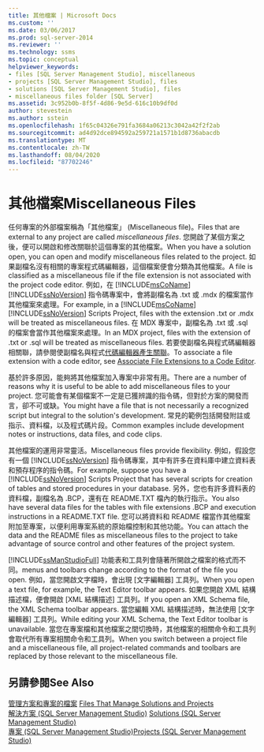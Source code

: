 ```yaml
---
title: 其他檔案 | Microsoft Docs
ms.custom: ''
ms.date: 03/06/2017
ms.prod: sql-server-2014
ms.reviewer: ''
ms.technology: ssms
ms.topic: conceptual
helpviewer_keywords:
- files [SQL Server Management Studio], miscellaneous
- projects [SQL Server Management Studio], files
- solutions [SQL Server Management Studio], files
- miscellaneous files folder [SQL Server]
ms.assetid: 3c952b0b-8f5f-4d86-9e5d-616c10b9df0d
author: stevestein
ms.author: sstein
ms.openlocfilehash: 1f65c04326e791fa3684a06213c3042a42f2f2ab
ms.sourcegitcommit: ad4d92dce894592a259721a1571b1d8736abacdb
ms.translationtype: MT
ms.contentlocale: zh-TW
ms.lasthandoff: 08/04/2020
ms.locfileid: "87702246"
---
```

# <a name="miscellaneous-files"></a><span data-ttu-id="9a438-102">其他檔案</span><span class="sxs-lookup"><span data-stu-id="9a438-102">Miscellaneous Files</span></span>
  <span data-ttu-id="9a438-103">任何專案的外部檔案稱為「其他檔案」  (Miscellaneous file)。</span><span class="sxs-lookup"><span data-stu-id="9a438-103">Files that are external to any project are called *miscellaneous files*.</span></span> <span data-ttu-id="9a438-104">您開啟了某個方案之後，便可以開啟和修改關聯於這個專案的其他檔案。</span><span class="sxs-lookup"><span data-stu-id="9a438-104">When you have a solution open, you can open and modify miscellaneous files related to the project.</span></span> <span data-ttu-id="9a438-105">如果副檔名沒有相關的專案程式碼編輯器，這個檔案便會分類為其他檔案。</span><span class="sxs-lookup"><span data-stu-id="9a438-105">A file is classified as a miscellaneous file if the file extension is not associated with the project code editor.</span></span> <span data-ttu-id="9a438-106">例如，在 [!INCLUDE[msCoName](../../includes/msconame-md.md)] [!INCLUDE[ssNoVersion](../../includes/ssnoversion-md.md)] 指令碼專案中，會將副檔名為 .txt 或 .mdx 的檔案當作其他檔案來處理。</span><span class="sxs-lookup"><span data-stu-id="9a438-106">For example, in a [!INCLUDE[msCoName](../../includes/msconame-md.md)] [!INCLUDE[ssNoVersion](../../includes/ssnoversion-md.md)] Scripts Project, files with the extension .txt or .mdx will be treated as miscellaneous files.</span></span> <span data-ttu-id="9a438-107">在 MDX 專案中，副檔名為 .txt 或 .sql 的檔案會當作其他檔案來處理。</span><span class="sxs-lookup"><span data-stu-id="9a438-107">In an MDX project, files with the extension of .txt or .sql will be treated as miscellaneous files.</span></span> <span data-ttu-id="9a438-108">若要使副檔名與程式碼編輯器相關聯，請參閱使副檔名與程式[代碼編輯器產生關聯](../../relational-databases/scripting/associate-file-extensions-to-a-code-editor.md)。</span><span class="sxs-lookup"><span data-stu-id="9a438-108">To associate a file extension with a code editor, see [Associate File Extensions to a Code Editor](../../relational-databases/scripting/associate-file-extensions-to-a-code-editor.md).</span></span>  
  
 <span data-ttu-id="9a438-109">基於許多原因，能夠將其他檔案加入專案中非常有用。</span><span class="sxs-lookup"><span data-stu-id="9a438-109">There are a number of reasons why it is useful to be able to add miscellaneous files to your project.</span></span> <span data-ttu-id="9a438-110">您可能會有某個檔案不一定是已獲辨識的指令碼，但對於方案的開發而言，卻不可或缺。</span><span class="sxs-lookup"><span data-stu-id="9a438-110">You might have a file that is not necessarily a recognized script but integral to the solution's development.</span></span> <span data-ttu-id="9a438-111">常見的範例包括開發附註或指示、資料檔，以及程式碼片段。</span><span class="sxs-lookup"><span data-stu-id="9a438-111">Common examples include development notes or instructions, data files, and code clips.</span></span>  
  
 <span data-ttu-id="9a438-112">其他檔案的運用非常靈活。</span><span class="sxs-lookup"><span data-stu-id="9a438-112">Miscellaneous files provide flexibility.</span></span> <span data-ttu-id="9a438-113">例如，假設您有一個 [!INCLUDE[ssNoVersion](../../includes/ssnoversion-md.md)] 指令碼專案，其中有許多在資料庫中建立資料表和預存程序的指令碼。</span><span class="sxs-lookup"><span data-stu-id="9a438-113">For example, suppose you have a [!INCLUDE[ssNoVersion](../../includes/ssnoversion-md.md)] Scripts Project that has several scripts for creation of tables and stored procedures in your database.</span></span> <span data-ttu-id="9a438-114">另外，您也有許多資料表的資料檔，副檔名為 .BCP，還有在 README.TXT 檔內的執行指示。</span><span class="sxs-lookup"><span data-stu-id="9a438-114">You also have several data files for the tables with file extensions .BCP and execution instructions in a README.TXT file.</span></span> <span data-ttu-id="9a438-115">您可以將資料和 README 檔當作其他檔案附加至專案，以便利用專案系統的原始檔控制和其他功能。</span><span class="sxs-lookup"><span data-stu-id="9a438-115">You can attach the data and the README files as miscellaneous files to the project to take advantage of source control and other features of the project system.</span></span>  
  
 [!INCLUDE[ssManStudioFull](../../includes/ssmanstudiofull-md.md)] <span data-ttu-id="9a438-116">功能表和工具列會隨著所開啟之檔案的格式而不同。</span><span class="sxs-lookup"><span data-stu-id="9a438-116">menus and toolbars change according to the format of the file you open.</span></span> <span data-ttu-id="9a438-117">例如，當您開啟文字檔時，會出現 [文字編輯器] 工具列。</span><span class="sxs-lookup"><span data-stu-id="9a438-117">When you open a text file, for example, the Text Editor toolbar appears.</span></span> <span data-ttu-id="9a438-118">如果您開啟 XML 結構描述檔，便會開啟 [XML 結構描述] 工具列。</span><span class="sxs-lookup"><span data-stu-id="9a438-118">If you open an XML Schema file, the XML Schema toolbar appears.</span></span> <span data-ttu-id="9a438-119">當您編輯 XML 結構描述時，無法使用 [文字編輯器] 工具列。</span><span class="sxs-lookup"><span data-stu-id="9a438-119">While editing your XML Schema, the Text Editor toolbar is unavailable.</span></span> <span data-ttu-id="9a438-120">當您在專案檔和其他檔案之間切換時，其他檔案的相關命令和工具列會取代所有專案相關命令和工具列。</span><span class="sxs-lookup"><span data-stu-id="9a438-120">When you switch between a project file and a miscellaneous file, all project-related commands and toolbars are replaced by those relevant to the miscellaneous file.</span></span>  
  
## <a name="see-also"></a><span data-ttu-id="9a438-121">另請參閱</span><span class="sxs-lookup"><span data-stu-id="9a438-121">See Also</span></span>  
 <span data-ttu-id="9a438-122">[管理方案和專案的檔案](files-that-manage-solutions-and-projects.md) </span><span class="sxs-lookup"><span data-stu-id="9a438-122">[Files That Manage Solutions and Projects](files-that-manage-solutions-and-projects.md) </span></span>  
 <span data-ttu-id="9a438-123">[解決方案 &#40;SQL Server Management Studio&#41;](solutions-sql-server-management-studio.md) </span><span class="sxs-lookup"><span data-stu-id="9a438-123">[Solutions &#40;SQL Server Management Studio&#41;](solutions-sql-server-management-studio.md) </span></span>  
 [<span data-ttu-id="9a438-124">專案 &#40;SQL Server Management Studio&#41;</span><span class="sxs-lookup"><span data-stu-id="9a438-124">Projects &#40;SQL Server Management Studio&#41;</span></span>](projects-sql-server-management-studio.md)  
  
  
